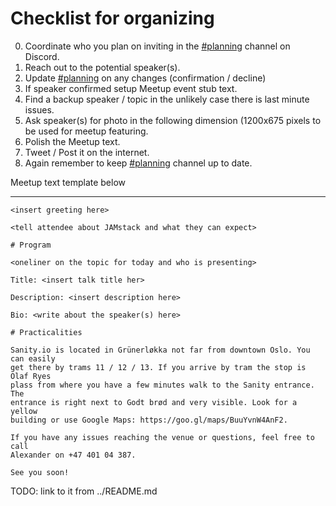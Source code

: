 # Checklist for organizing

0. Coordinate who you plan on inviting in the [#planning][0] channel on Discord.
0. Reach out to the potential speaker(s).
0. Update [#planning][0] on any changes (confirmation / decline)
0. If speaker confirmed setup Meetup event stub text.
0. Find a backup speaker / topic in the unlikely case there is last minute issues.
0. Ask speaker(s) for photo in the following dimension (1200x675 pixels to be used for meetup featuring.
0. Polish the Meetup text.
0. Tweet / Post it on the internet.
0. Again remember to keep [#planning][0] channel up to date.

Meetup text template below

---

```
<insert greeting here>

<tell attendee about JAMstack and what they can expect>

# Program

<oneliner on the topic for today and who is presenting>

Title: <insert talk title her>

Description: <insert description here>

Bio: <write about the speaker(s) here>

# Practicalities

Sanity.io is located in Grünerløkka not far from downtown Oslo. You can easily
get there by trams 11 / 12 / 13. If you arrive by tram the stop is Olaf Ryes
plass from where you have a few minutes walk to the Sanity entrance. The
entrance is right next to Godt brød and very visible. Look for a yellow
building or use Google Maps: https://goo.gl/maps/BuuYvnW4AnF2.

If you have any issues reaching the venue or questions, feel free to call
Alexander on +47 401 04 387.

See you soon!
```

TODO: link to it from ../README.md

[0]: https://discord.gg/rE3pcSw
